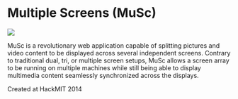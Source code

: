 Multiple Screens (MuSc)
===========

![](https://raw.github.com/snnynhr/hackMIT2014/images/MUSC.png)

MuSc is a revolutionary web application capable of splitting pictures and video content to be displayed
across several independent screens. Contrary to traditional dual, tri, or multiple screen setups, MuSc
allows a screen array to be running on multiple machines while still being able to display multimedia content
seamlessly synchronized across the displays.

Created at HackMIT 2014
